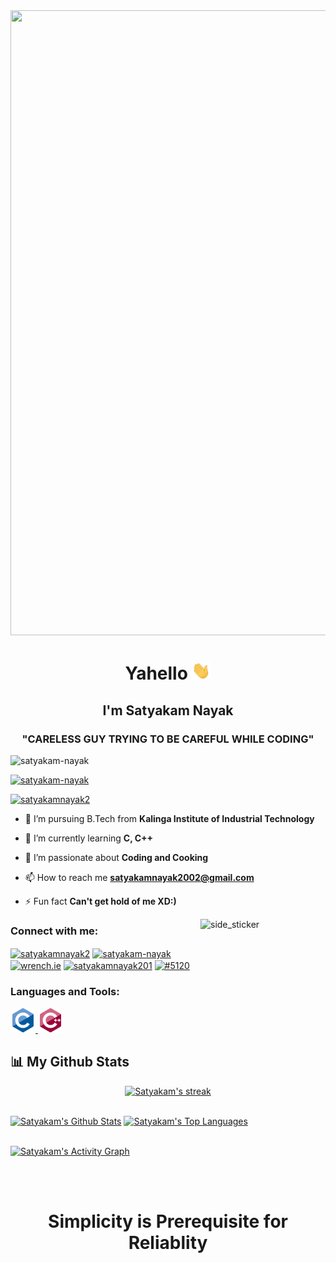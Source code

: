 <img src="https://miro.medium.com/max/12000/0*HXs1CngWl1Delfck" width="1050" height="1000" />
<h1 align="center">Yahello <img src="https://raw.githubusercontent.com/ABSphreak/ABSphreak/master/gifs/Hi.gif" width="30px"></h1>
<h2 align="center">I'm Satyakam Nayak</h2>
<h3 align="center">"CARELESS GUY TRYING TO BE CAREFUL WHILE CODING"</h3>

<p align="left"> <img src="https://komarev.com/ghpvc/?username=satyakam-nayak&label=Profile%20views&color=0e75b6&style=flat" alt="satyakam-nayak" /> </p>

<p align="left"> <a href="https://github.com/ryo-ma/github-profile-trophy"><img src="https://github-profile-trophy.vercel.app/?username=satyakam-nayak" alt="satyakam-nayak" /></a> </p>

<p align="left"> <a href="https://twitter.com/satyakamnayak2" target="blank"><img src="https://img.shields.io/twitter/follow/satyakamnayak2?logo=twitter&style=for-the-badge" alt="satyakamnayak2" /></a> </p>

- 🔭 I’m pursuing B.Tech from **Kalinga Institute of Industrial Technology**

- 🌱 I’m currently learning **C, C++**

- 👯 I’m passionate about **Coding and Cooking**

- 📫 How to reach me **satyakamnayak2002@gmail.com**

- ⚡ Fun fact **Can't get hold of me XD:)**

<img align="right" width=200px height=200px alt="side_sticker" src="https://media.giphy.com/media/Q7GDuwtfLIezQTQhkC/giphy.gif?cid=ecf05e47nyqovdjrctp0wm4ui04wnrhke8x2bffc8tftu4z2&rid=giphy.gif&ct=s" />

<h3 align="left">Connect with me:</h3>
<p align="left">
<a href="https://twitter.com/satyakamnayak2" target="blank"><img align="center" src="https://raw.githubusercontent.com/rahuldkjain/github-profile-readme-generator/master/src/images/icons/Social/twitter.svg" alt="satyakamnayak2" height="30" width="40" /></a>
<a href="https://linkedin.com/in/satyakam-nayak" target="blank"><img align="center" src="https://raw.githubusercontent.com/rahuldkjain/github-profile-readme-generator/master/src/images/icons/Social/linked-in-alt.svg" alt="satyakam-nayak" height="30" width="40" /></a>
<a href="https://instagram.com/wrench.ie" target="blank"><img align="center" src="https://raw.githubusercontent.com/rahuldkjain/github-profile-readme-generator/master/src/images/icons/Social/instagram.svg" alt="wrench.ie" height="30" width="40" /></a>
<a href="https://www.hackerrank.com/satyakamnayak201" target="blank"><img align="center" src="https://raw.githubusercontent.com/rahuldkjain/github-profile-readme-generator/master/src/images/icons/Social/hackerrank.svg" alt="satyakamnayak201" height="30" width="40" /></a>
<a href="https://discord.gg/#5120" target="blank"><img align="center" src="https://raw.githubusercontent.com/rahuldkjain/github-profile-readme-generator/master/src/images/icons/Social/discord.svg" alt="#5120" height="30" width="40" /></a>
</p>

<h3 align="left">Languages and Tools:</h3>
<p align="left"> <a href="https://www.cprogramming.com/" target="_blank" rel="noreferrer"> <img src="https://raw.githubusercontent.com/devicons/devicon/master/icons/c/c-original.svg" alt="c" width="40" height="40"/> </a> <a href="https://www.w3schools.com/cpp/" target="_blank" rel="noreferrer"> <img src="https://raw.githubusercontent.com/devicons/devicon/master/icons/cplusplus/cplusplus-original.svg" alt="cplusplus" width="40" height="40"/> </a> </p>

  ## 📊 My Github Stats
  
  
  <p align="center">
    <a href="https://github.com/Satyakam-Nayak/github-readme-streak-stats">
        <img title="🔥 Get streak stats for your profile at git.io/streak-stats" alt="Satyakam's streak" src="https://github-readme-streak-stats.herokuapp.com/?user=Satyakam-Nayak&theme=tokyonight&hide_border=true&stroke=0000&background=060A0CD0"/>
    </a>
</p>

  <br/>
    <a href="https://github.com/Satyakam-Nayak/github-readme-stats"><img alt="Satyakam's Github Stats" src="https://github-readme-stats.vercel.app/api?username=Satyakam-Nayak&show_icons=true&count_private=true&theme=tokyonight&hide_border=true&bg_color=0D1117" /></a>
  <a href="https://github.com/Satyakam-Nayak/github-readme-stats"><img alt="Satyakam's Top Languages" src="https://github-readme-stats.vercel.app/api/top-langs/?username=Satyakam-Nayak&langs_count=8&count_private=true&layout=compact&theme=tokyonight&hide_border=true&bg_color=0D1117" /></a>
  <br/>
  <!--<b>Note:</b> Top languages is only a metric of the languages my public code consists of and doesn't reflect experience or skill level.
  <br/>-->
<br/>

<a href="https://github.com/Satyakam-Nayak/github-readme-activity-graph"><img alt="Satyakam's Activity Graph" src="https://activity-graph.herokuapp.com/graph?username=Satyakam-Nayak&bg_color=0D1117&color=0070FF&line=8B00FF&point=FFFFFF&hide_border=true" /></a>

<br/>
<br/>

<h1 align="center">Simplicity is Prerequisite for Reliablity</h1>
